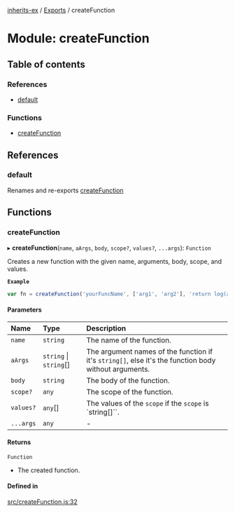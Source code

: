 [inherits-ex](../README.md) / [Exports](../modules.md) / createFunction

# Module: createFunction

## Table of contents

### References

- [default](createFunction.md#default)

### Functions

- [createFunction](createFunction.md#createfunction)

## References

### default

Renames and re-exports [createFunction](createFunction.md#createfunction)

## Functions

### createFunction

▸ **createFunction**(`name`, `aArgs`, `body`, `scope?`, `values?`, `...args`): `Function`

Creates a new function with the given name, arguments, body, scope, and values.

**`Example`**

```ts
var fn = createFunction('yourFuncName', ['arg1', 'arg2'], 'return log(arg1+arg2);', {log:console.log.bind(console)});
```

#### Parameters

| Name | Type | Description |
| :------ | :------ | :------ |
| `name` | `string` | The name of the function. |
| `aArgs` | `string` \| `string`[] | The argument names of the function if it's `string[]`, else it's the function body without arguments. |
| `body` | `string` | The body of the function. |
| `scope?` | `any` | The scope of the function. |
| `values?` | `any`[] | The values of the `scope` if the `scope` is `string[]``. |
| `...args` | `any` | - |

#### Returns

`Function`

- The created function.

#### Defined in

[src/createFunction.js:32](https://github.com/snowyu/inherits-ex.js/blob/eff18e3/src/createFunction.js#L32)
